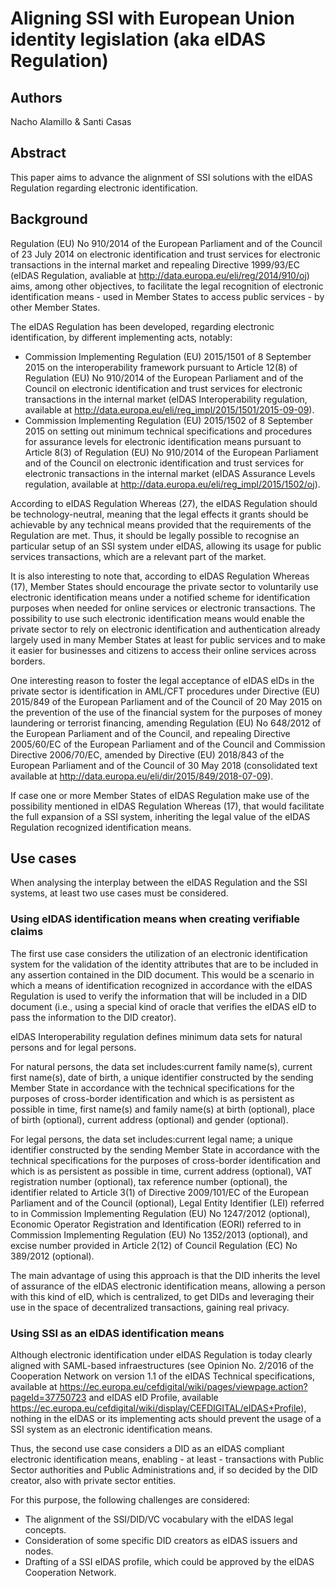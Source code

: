 # Aligning SSI with European Union identity legislation (aka eIDAS Regulation)

## Authors

Nacho Alamillo & Santi Casas

## Abstract

This paper aims to advance the alignment of SSI solutions with the eIDAS Regulation regarding electronic identification.

## Background

Regulation (EU) No 910/2014 of the European Parliament and of the Council of 23 July 2014 on electronic identification and trust services for electronic transactions in the internal market and repealing Directive 1999/93/EC (eIDAS Regulation, avaliable at http://data.europa.eu/eli/reg/2014/910/oj) aims, among other objectives, to facilitate the legal recognition of electronic identification means - used in Member States to access public services - by other Member States.

The eIDAS Regulation has been developed, regarding electronic identification, by different implementing acts, notably: 

- Commission Implementing Regulation (EU) 2015/1501 of 8 September 2015 on the interoperability framework pursuant to Article 12(8) of Regulation (EU) No 910/2014 of the European Parliament and of the Council on electronic identification and trust services for electronic transactions in the internal market (eIDAS Interoperability regulation, available at http://data.europa.eu/eli/reg_impl/2015/1501/2015-09-09).
- Commission Implementing Regulation (EU) 2015/1502 of 8 September 2015 on setting out minimum technical specifications and procedures for assurance levels for electronic identification means pursuant to Article 8(3) of Regulation (EU) No 910/2014 of the European Parliament and of the Council on electronic identification and trust services for electronic transactions in the internal market (eIDAS Assurance Levels regulation, available at http://data.europa.eu/eli/reg_impl/2015/1502/oj).

According to eIDAS Regulation Whereas (27), the eIDAS Regulation should be technology-neutral, meaning that the legal effects it grants should be achievable by any technical means provided that the requirements of the Regulation are met. Thus, it should be legally possible to recognise an particular setup of an SSI system under eIDAS, allowing its usage for public services transactions, which are a relevant part of the market.

It is also interesting to note that, according to eIDAS Regulation Whereas (17), Member States should encourage the private sector to voluntarily use electronic identification means under a notified scheme for identification purposes when needed for online services or electronic transactions. The possibility to use such electronic identification means would enable the private sector to rely on electronic identification and authentication already largely used in many Member States at least for public services and to make it easier for businesses and citizens to access their online services across borders. 

One interesting reason to foster the legal acceptance of eIDAS eIDs in the private sector is identification in AML/CFT procedures under Directive (EU) 2015/849 of the European Parliament and of the Council of 20 May 2015 on the prevention of the use of the financial system for the purposes of money laundering or terrorist financing, amending Regulation (EU) No 648/2012 of the European Parliament and of the Council, and repealing Directive 2005/60/EC of the European Parliament and of the Council and Commission Directive 2006/70/EC, amended by Directive (EU) 2018/843 of the European Parliament and of the Council of 30 May 2018 (consolidated text available at http://data.europa.eu/eli/dir/2015/849/2018-07-09). 

If case one or more Member States of eIDAS Regulation make use of the possibility mentioned in eIDAS Regulation Whereas (17), that would facilitate the full expansion of a SSI system, inheriting the legal value of the eIDAS Regulation recognized identification means.

## Use cases 

When analysing the interplay between the eIDAS Regulation and the SSI systems, at least two use cases must be considered.

### Using eIDAS identification means when creating verifiable claims

The first use case considers the utilization of an electronic identification system for the validation of the identity attributes that are to be included in any assertion contained in the DID document. This would be a scenario in which a means of identification recognized in accordance with the eIDAS Regulation is used to verify the information that will be included in a DID document (i.e., using a special kind of oracle that verifies the eIDAS eID to pass the information to the DID creator).

eIDAS Interoperability regulation defines minimum data sets for natural persons and for legal persons.

For natural persons, the data set includes:current family name(s), current first name(s), date of birth, a unique identifier constructed by the sending Member State in accordance with the technical specifications for the purposes of cross-border identification and which is as persistent as possible in time, first name(s) and family name(s) at birth (optional), place of birth (optional), current address (optional) and gender (optional).

For legal persons, the data set includes:current legal name; a unique identifier constructed by the sending Member State in accordance with the technical specifications for the purposes of cross-border identification and which is as persistent as possible in time, current address (optional), VAT registration number (optional), tax reference number (optional), the identifier related to Article 3(1) of Directive 2009/101/EC of the European Parliament and of the Council (optional), Legal Entity Identifier (LEI) referred to in Commission Implementing Regulation (EU) No 1247/2012 (optional), Economic Operator Registration and Identification (EORI) referred to in Commission Implementing Regulation (EU) No 1352/2013 (optional), and excise number provided in Article 2(12) of Council Regulation (EC) No 389/2012 (optional).

The main advantage of using this approach is that the DID inherits the level of assurance of the eIDAS electronic identification means, allowing a person with this kind of eID, which is centralized, to get DIDs and leveraging their use in the space of decentralized transactions, gaining real privacy.

### Using SSI as an eIDAS identification means

Although electronic identification under eIDAS Regulation is today clearly aligned with SAML-based infraestructures (see Opinion No. 2/2016 of the Cooperation Network on version 1.1 of the eIDAS Technical specifications, available at https://ec.europa.eu/cefdigital/wiki/pages/viewpage.action?pageId=37750723 and eIDAS eID Profile, available   https://ec.europa.eu/cefdigital/wiki/display/CEFDIGITAL/eIDAS+Profile), nothing in the eIDAS or its implementing acts should prevent the usage of a SSI system as an electronic identification means.

Thus, the second use case considers a DID as an eIDAS compliant electronic identification means, enabling - at least - transactions with Public Sector authorities and Public Administrations and, if so decided by the DID creator, also with private sector entities. 

For this purpose, the following challenges are considered:

- The alignment of the SSI/DID/VC vocabulary with the eIDAS legal concepts.
- Consideration of some specific DID creators as eIDAS issuers and nodes.
- Drafting of a SSI eIDAS profile, which could be approved by the eIDAS Cooperation Network.

